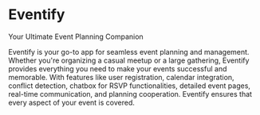 # Eventify
Your Ultimate Event Planning Companion

Eventify is your go-to app for seamless event planning and management. Whether you're organizing a casual meetup or a large gathering, Eventify provides everything you need to make your events successful and memorable. With features like user registration, calendar integration, conflict detection, chatbox for RSVP functionalities, detailed event pages, real-time communication, and planning cooperation. Eventify ensures that every aspect of your event is covered.
